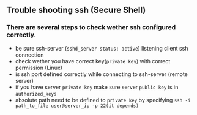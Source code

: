 ## Trouble shooting ssh (Secure Shell)
### There are several steps to check wether ssh configured correctly.
* be sure ssh-server (`sshd_server status: active`) listening client ssh connection
* check wether you have correct key(`private key`) with correct permission (Linux)
* is ssh port defined correctly while connecting to ssh-server (remote server)
*  if you have server `private key` make sure server `public key` is in `authorized_keys` 
* absolute path need to be defined to `private key` by specifying `ssh -i path_to_file user@server_ip -p 22(it depends)` 